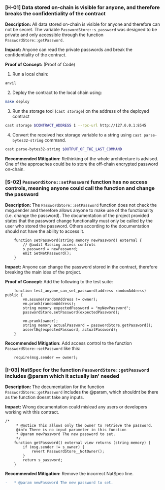 ### [H-01] Data stored on-chain is visible for anyone, and therefore breaks the confidentiality of the contract

**Description:** All data stored on-chain is visible for anyone and therefore can not be secret. The variable `PasswordStore::s_password` was designed to be private and only accessible through the function `PasswordStore::getPassword`. 

**Impact:** Anyone can read the private passwords and break the confidentiality of the contract.

**Proof of Concept:** (Proof of Code)
1. Run a local chain: 
```bash
anvil
```

2. Deploy the contract to the local chain using:
```bash
make deploy
```

3. Run the storage tool (`cast storage`) on the address of the deployed contract
```bash
cast storage $CONTRACT_ADDRESS 1 --rpc-url http://127.0.0.1:8545
```

4. Convert the received hex storage variable to a string using `cast parse-bytes32-string` command.
```bash
cast parse-bytes32-string $OUTPUT_OF_THE_LAST_COMMAND
```
**Recommended Mitigation:** Rethinking of the whole architecture is advised. One of the approaches could be to store the off-chain encrypted password on-chain.

### [S-02] `PasswordStore::setPassword` function has no access controls, meaning anyone could call the function and change the password

**Description:** The `PasswordStore::setPassword` function does not check the msg.sender and therefore allows anyone to make use of the functionality (i.e. change the password). The documentation of the project provided states that the password change functionality must only be called by the user who stored the password. Others according to the documentation should not have the ability to access it.

```solidity
    function setPassword(string memory newPassword) external {
        // @audit Missing access controls
        s_password = newPassword;
        emit SetNetPassword();
    }
```


**Impact:** Anyone can change the password stored in the contract, therefore breaking the main idea of the project.

**Proof of Concept:**
Add the following to the test suite:
```solidity
    function test_anyone_can_set_password(address randomAddress) public {
        vm.assume(randomAddress != owner);
        vm.prank(randomAddress);
        string memory expectedPassword = "myNewPassword";
        passwordStore.setPassword(expectedPassword);
        
        vm.prank(owner);
        string memory actualPassword = passwordStore.getPassword();
        assertEq(expectedPassword, actualPassword);
    }
```

**Recommended Mitigation:** 
Add access control to the function `PasswordStore::setPassword` like this:

```solidity
    require(msg.sender == owner);
```


### [I-03] NatSpec for the function `PasswordStore::getPassword` includes @param which it actually isn' needed

**Description:** The documentation for the function `PasswordStore::getPassword` includes the @param, which shouldnt be there as the function doesnt take any inputs.

**Impact:** Wrong documentation could mislead any users or developers working with this contract.


```solidity
/*
     * @notice This allows only the owner to retrieve the password.
     @info There is no input parameter in this function 
     * @param newPassword The new password to set.
     */
    function getPassword() external view returns (string memory) {
        if (msg.sender != s_owner) {
            revert PasswordStore__NotOwner();
        }
        return s_password;
    }
```

**Recommended Mitigation:** Remove the incorrect NatSpec line.

```diff
-   * @param newPassword The new password to set.
```

